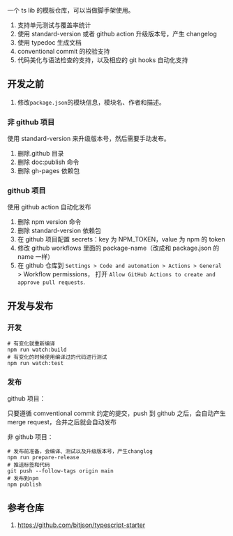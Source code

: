 一个 ts lib 的模板仓库，可以当做脚手架使用。

1. 支持单元测试与覆盖率统计
2. 使用 standard-version 或者 github action 升级版本号，产生 changelog
3. 使用 typedoc 生成文档
4. conventional commit 的校验支持
5. 代码美化与语法检查的支持，以及相应的 git hooks 自动化支持

## 开发之前

1. 修改`package.json`的模块信息，模块名、作者和描述。

### 非 github 项目

使用 standard-version 来升级版本号，然后需要手动发布。

1. 删除.github 目录
2. 删除 doc:publish 命令
3. 删除 gh-pages 依赖包

### github 项目

使用 github action 自动化发布

1. 删除 npm version 命令
2. 删除 standard-version 依赖包
3. 在 github 项目配置 secrets：key 为 NPM_TOKEN，value 为 npm 的 token
4. 修改 github workflows 里面的 package-name（改成和 package.json 的 name 一样）
5. 在 github 仓库到 `Settings > Code and automation > Actions > General` > Workflow permissions， 打开 `Allow GitHub Actions to create and approve pull requests`.

## 开发与发布

### 开发

```shell
# 有变化就重新编译
npm run watch:build
# 有变化的时候使用编译过的代码进行测试
npm run watch:test
```

### 发布

github 项目：

只要遵循 comventional commit 约定的提交，push 到 github 之后，会自动产生 merge request，合并之后就会自动发布

非 github 项目：

```shell
# 发布前准备，会编译、测试以及升级版本号，产生changlog
npm run prepare-release
# 推送标签和代码
git push --follow-tags origin main
# 发布到npm
npm publish
```

## 参考仓库

1. https://github.com/bitjson/typescript-starter
